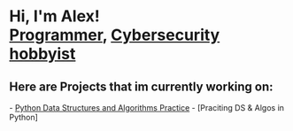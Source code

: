 <h1>Hi, I'm Alex! <br/><a href="https://github.com/Kirashi0052">Programmer</a>, <a href="https://tryhackme.com/p/Kirashi">Cybersecurity hobbyist</a>

<h2>Here are Projects that im currently working on:</h2>
- <a href="https://github.com/Kirashi0052/Python-Algorithms">Python Data Structures and Algorithms Practice</a>
  - [Praciting DS & Algos in Python]
